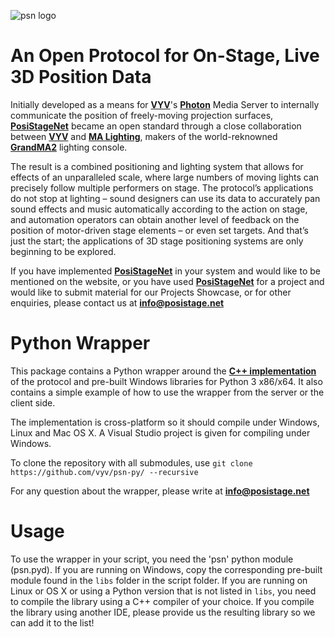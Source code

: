 ![psn logo](https://github.com/vyv-ca/psn-cpp/blob/master/doc/psn-logo.png)

# An Open Protocol for On-Stage, Live 3D Position Data

Initially developed as a means for [**VYV**](https://www.vyv.ca)'s [**Photon**](https://www.vyv.ca/products/photon/) Media Server to internally communicate the position of freely-moving projection surfaces, [**PosiStageNet**](https://www.posistage.net/) became an open standard through a close collaboration between [**VYV**](https://www.vyv.ca) and [**MA Lighting**](https://www.malighting.com/), makers of the world-reknowned [**GrandMA2**](https://www.malighting.com/grandma2/) lighting console.

The result is a combined positioning and lighting system that allows for effects of an unparalleled scale, where large numbers of moving lights can precisely follow multiple performers on stage. The protocol’s applications do not stop at lighting – sound designers can use its data to accurately pan sound effects and music automatically according to the action on stage, and automation operators can obtain another level of feedback on the position of motor-driven stage elements – or even set targets. And that’s just the start; the applications of 3D stage positioning systems are only beginning to be explored.

If you have implemented [**PosiStageNet**](https://www.posistage.net/) in your system and would like to be mentioned on the website, or you have used [**PosiStageNet**](https://www.posistage.net/) for a project and would like to submit material for our Projects Showcase, or for other enquiries, please contact us at **info@posistage.net**

# Python Wrapper

This package contains a Python wrapper around the [**C++ implementation**](https://github.com/vyv/psn-cpp) of the protocol and pre-built Windows libraries for Python 3 x86/x64. It also contains a simple example of how to use the wrapper from the server or the client side.

The implementation is cross-platform so it should compile under Windows, Linux and Mac OS X. A Visual Studio project is given for compiling under Windows.

To clone the repository with all submodules, use `git clone https://github.com/vyv/psn-py/ --recursive`

For any question about the wrapper, please write at **info@posistage.net**

# Usage

To use the wrapper in your script, you need the 'psn' python module (psn.pyd). If you are running on Windows, copy the corresponding pre-built module found in the `libs` folder in the script folder. If you are running on Linux or OS X or using a Python version that is not listed in `libs`, you need to compile the library using a C++ compiler of your choice. If you compile the library using another IDE, please provide us the resulting library so we can add it to the list!
